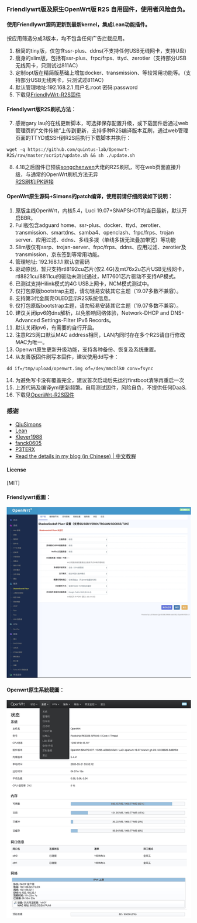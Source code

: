 ### Friendlywrt版及原生OpenWrt版 R2S 自用固件，使用者风险自负。

#### 使用Friendlywrt源码更新到最新kernel，集成Lean功能插件。<br> 
按应用筛选分成3版本，均不包含任何广告拦截应用。
1. 极简的tiny版，仅包含ssr-plus、ddns(不支持任何USB无线网卡，支持U盘)
2. 瘦身的slim版，包括有ssr-plus、frpc/frps、ttyd、zerotier（支持部分USB无线网卡，只测试过811AC）
3. 定制opt版在精简版基础上增加docker、transmission、等较常用功能等。（支持部分USB无线网卡，只测试过811AC）
4. 默认管理地址:192.168.2.1  用户名:root  密码:password
5. 下载见[FriendlyWrt-R2S固件](https://github.com/quintus-lab/Openwrt-R2S/releases/tag/FriendlyWrt)
#### Friendlywrt版R2S刷机方法：
7. 感谢gary lau的在线更新脚本，可选择保存配置升级，或下载固件后通过web管理页的“文件传输”上传到更新，支持多种R2S编译版本互刷，通过web管理页面的TTYD或SSH到R2S后执行下载脚本并执行：<br> 
```
wget -q https://github.com/quintus-lab/Openwrt-R2S/raw/master/script/update.sh && sh ./update.sh
```
8. 4.18之后固件已预装[songchenwen](https://github.com/songchenwen/nanopi-r2s)大佬的R2S刷机，可在web页面直接升级，与通常的OpenWrt刷机方法无异 <br> 
[R2S刷机IPK链接](https://github.com/quintus-lab/Openwrt-R2S/raw/master/other/luci-app-r2sflasher_1.0-4_all.ipk) 

#### OpenWrt原生源码+Simons的patch编译，使用前请仔细阅读如下说明：
1. 原版主线OpenWrt，内核5.4，Luci 19.07+SNAPSHOT均当日最新，默认开启BBR。
2. Full版包含adguard home、ssr-plus、docker、ttyd、zerotier、transmission、smartdns、samba4、openclash、frpc/frps、trojan server、应用过滤、ddns、多线多拨（单线多拨无法叠加带宽）等功能
3. Slim版仅有ssrp、trojan-server、frpc/frps、ddns、应用过滤、zerotier及transmission，京东签到等常用功能。 
3. 管理地址: 192.168.1.1 默认空密码
4. 驱动原因，暂只支持rtl8192cu芯片(仅2.4G)及mt76x2u芯片USB无线网卡，rtl8821cu/8811cu的驱动未测试通过，MT7601芯片驱动不支持AP模式。
5. 已测试支持Hilink模式的4G USB上网卡，NCM模式测试中。
6. 仅打包原版bootstrap主题，请勿轻易安装其它主题（19.07多数不兼容）。
7. 支持第3代金属壳OLED显示R2S系统信息。
8. 仅打包原版bootstrap主题，请勿轻易安装其它主题（19.07多数不兼容）。
9. 建议关闭ipv6的dns解析，以免影响网络体验，Network-DHCP and DNS-Advanced Settings-Filter IPv6 Records。
10. 默认关闭ipv6，有需要的自行开启。
11. 注意R2S网口默认MAC address相同，LAN内同时存在多个R2S请自行修改MAC为唯一。
12. Openwrt原生更新升级功能，支持各种备份、恢复及系统重置。
13. 从友善版固件刷写本固件，建议使用dd写卡：
```
dd if=/tmp/upload/openwrt.img of=/dev/mmcblk0 conv=fsync
```
14. 为避免写卡没有覆盖完全，建议首次启动后先运行firstboot清除再重启一次
15. 上游代码及编译yml更新频繁。自用测试固件，风险自负，不提供任何DaaS.
16. 下载见[OpenWrt-R2S固件](https://github.com/quintus-lab/Openwrt-R2S/releases/tag/OpenWrt)

### 感谢

- [QiuSimons](https://github.com/QiuSimons/R2S-OpenWrt)
- [Lean](https://github.com/coolsnowwolf/lede)
- [Klever1988](https://github.com/klever1988/nanopi-openwrt)
- [fanck0605](https://github.com/fanck0605/nanopi-r2s)
- [P3TERX](https://github.com/P3TERX/Actions-OpenWrt)
- [Read the details in my blog (in Chinese) | 中文教程](https://p3terx.com/archives/build-openwrt-with-github-actions.html)

#### License
[MIT]


#### Friendlywrt截圖：
![opentomcat](pic/opentomcat.png)

#### Openwrt原生系統截圖：
![bootstrap](pic/bootstrap.png)

